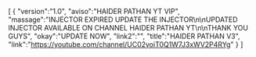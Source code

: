 
[ { "version":"1.0", "aviso":"HAIDER PATHAN YT VIP", "massage":"INJECTOR EXPIRED UPDATE THE INJECTOR\n\nUPDATED INJECTOR AVAILABLE ON CHANNEL HAIDER PATHAN YT\n\nTHANK YOU GUYS", "okay":"UPDATE NOW", "link2":"", "title":"HAIDER PATHAN V3", "link":"https://youtube.com/channel/UC02yoiT0Q1W7J3xWV2P4RYg" } ]
